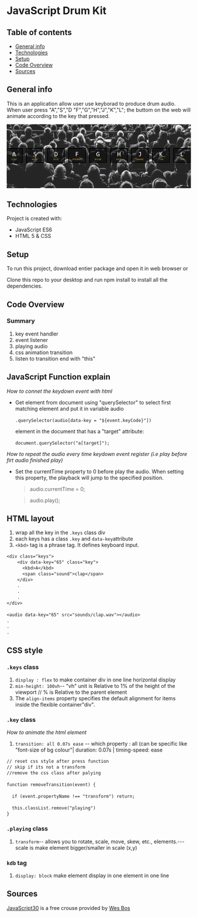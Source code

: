 # JavaScript Drum Kit

## Table of contents

- [General info](#general-info)
- [Technologies](#technologies)
- [Setup](#setup)
- [Code Overview](#Code-Overview)
- [Sources](#Sources)

## General info

This is an application allow user use keyborad to produce drum audio. When user press "A","S","D "F","G","H","J","K","L"; the buttom on the web will animate according to the key that pressed.

![Image](https://github.com/elvykiung/JavaScript30/blob/master/01%20-%20JavaScript%20Drum%20Kit/image/final_look.PNG?raw=true)

## Technologies

Project is created with:

- JavaScript ES6
- HTML 5 & CSS

## Setup

To run this project, download entier package and open it in web browser or

Clone this repo to your desktop and run npm install to install all the dependencies.

## Code Overview

### Summary

1. key event handler
2. event listener
3. playing audio
4. css animation transition
5. listen to transition end with "this"

## JavaScript Function explain

_How to connet the keydown event with html_

- Get element from document using "querySelector" to select first matching element and put it in variable audio

  `.querySelector(audio[data-key = "${event.keyCode}"])`

  element in the document that has a "target" attribute:

  `document.querySelector("a[target]");`

_How to repeat the audio every time keydown event register (i.e play before firt audio finished play)_

- Set the currentTime property to 0 before play the audio. When setting this property, the playback will jump to the specified position.

  > audio.currentTime = 0;

  > audio.play();

## HTML layout

1. wrap all the key in the `.keys` class div
2. each keys has a class `.key` and `data-key`attribute
3. `<kbd>` tag is a phrase tag. It defines keyboard input.

```
<div class="keys">
    <div data-key="65" class="key">
      <kbd>A</kbd>
      <span class="sound">clap</span>
    </div>
    .
    .
    .
</div>

<audio data-key="65" src="sounds/clap.wav"></audio>
.
.
.

```

## CSS style

### `.keys` class

1.  `display : flex` to make container div in one line horizontal display
2.  `min-height: 100vh`-- "vh" unit is Relative to 1% of the height of the viewport // % is Relative to the parent element
3.  The `align-items` property specifies the default alignment for items inside the flexible container"div".

### `.key` class

_How to animate the html element_

1. `transition: all 0.07s ease` -- which property : all (can be specific like "font-size of bg colour"| duration: 0.07s | timing-speed: ease

```
// reset css style after press function
// skip if its not a transform
//remove the css class after palying

function removeTransition(event) {

  if (event.propertyName !== "transform") return;

  this.classList.remove("playing")
}
```

### `.playing` class

1. `transform`-- allows you to rotate, scale, move, skew, etc., elements.---scale is make element bigger/smaller in scale (x,y)

### `kdb` tag

1. `display: block` make element display in one element in one line

## Sources

[JavaScript30](https://javascript30.com) is a free crouse provided by [Wes Bos](https://github.com/wesbos)
